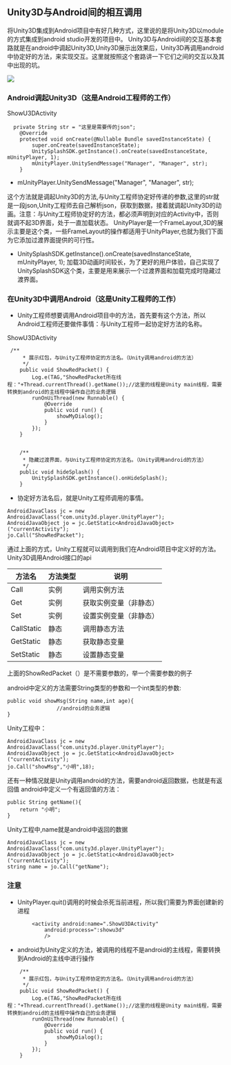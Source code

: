 ##  Unity3D与Android间的相互调用

将Unity3D集成到Android项目中有好几种方式，这里说的是将Unity3D以module的方式集成到android studio开发的项目中。
Unity3D与Android间的交互基本套路就是在android中调起Unity3D,Unity3D展示出效果后，Unity3D再调用android中协定好的方法，来实现交互。这里就按照这个套路讲一下它们之间的交互以及其中出现的坑。

![](https://github.com/DingMouRen/UnityDemo/raw/master/screenshot/u3d展示.gif)
### Android调起Unity3D（这是Android工程师的工作）

ShowU3DActivity
```
  private String str = "这里是需要传的json";
    @Override
    protected void onCreate(@Nullable Bundle savedInstanceState) {
        super.onCreate(savedInstanceState);
        UnitySplashSDK.getInstance().onCreate(savedInstanceState, mUnityPlayer, 1);
        mUnityPlayer.UnitySendMessage("Manager", "Manager", str);
    }
```
* mUnityPlayer.UnitySendMessage("Manager", "Manager", str);

这个方法就是调起Unity3D的方法,与Unity工程师协定好传递的参数,这里的str就是一段json,Unity工程师去自己解析json，获取到数据，接着就调起Unity3D的动画。注意：与Unity工程师协定好的方法，都必须声明到对应的Activity中，否则就调不起3D界面，处于一直加载状态。
UnityPlayer是一个FrameLayout,3D的展示主要是这个类，一些FrameLayout的操作都适用于UnityPlayer,也就为我们下面为它添加过渡界面提供的可行性。

* UnitySplashSDK.getInstance().onCreate(savedInstanceState, mUnityPlayer, 1);
加载3D动画时间较长，为了更好的用户体验，自己实现了UnitySplashSDK这个类，主要是用来展示一个过渡界面和加载完成时隐藏过渡界面。

### 在Unity3D中调用Android（这是Unity工程师的工作）

* Unity工程师想要调用Android项目中的方法，首先要有这个方法，所以Android工程师还要做件事情：与Unity工程师一起协定好方法的名称。

ShowU3DActivity
```
 /**
     * 展示红包，与Unity工程师协定的方法名。（Unity调用android的方法）
     */
    public void ShowRedPacket() {
        Log.e(TAG,"ShowRedPacket所在线程："+Thread.currentThread().getName());//这里的线程是Unity main线程，需要转换到android的主线程中操作自己的业务逻辑
        runOnUiThread(new Runnable() {
            @Override
            public void run() {
                showMyDialog();
            }
        });
    }


    /**
     * 隐藏过渡界面，与Unity工程师协定的方法名。（Unity调用android的方法）
     */
    public void hideSplash() {
        UnitySplashSDK.getInstance().onHideSplash();
    }

```

* 协定好方法名后，就是Unity工程师调用的事情。

```
AndroidJavaClass jc = new AndroidJavaClass("com.unity3d.player.UnityPlayer");
AndroidJavaObject jo = jc.GetStatic<AndroidJavaObject>("currentActivity");
jo.Call("ShowRedPacket"); 
```
通过上面的方式，Unity工程就可以调用到我们在Android项目中定义好的方法。
Unity3D调用Android接口的api

|方法名|方法类型|说明
|---|---|---|
|Call|实例|调用实例方法
|Get|实例|获取实例变量（非静态）
|Set|实例|设置实例变量（非静态）
|CallStatic|静态|调用静态方法
|GetStatic|静态|获取静态变量
|SetStatic|静态|设置静态变量

上面的ShowRedPacket（）是不需要参数的，举一个需要参数的例子

android中定义的方法需要String类型的参数和一个int类型的参数:
```
public void showMsg(String name,int age){
				//android的业务逻辑
}
```
Unity工程中：
```
AndroidJavaClass jc = new AndroidJavaClass("com.unity3d.player.UnityPlayer");
AndroidJavaObject jo = jc.GetStatic<AndroidJavaObject>("currentActivity");
jo.Call("showMsg","小明",18); 
```

还有一种情况就是Unity调用android的方法，需要android返回数据，也就是有返回值
android中定义一个有返回值的方法：
```
public String getName(){
	return "小明";
}
```

Unity工程中,name就是android中返回的数据
```
AndroidJavaClass jc = new AndroidJavaClass("com.unity3d.player.UnityPlayer");
AndroidJavaObject jo = jc.GetStatic<AndroidJavaObject>("currentActivity");
string name = jo.Call("getName"); 
```
### 注意

* UnityPlayer.quit()调用的时候会杀死当前进程，所以我们需要为界面创建新的进程
```
        <activity android:name=".ShowU3DActivity"
            android:process=":showu3d"
            />
```
* android为Unity定义的方法，被调用的线程不是android的主线程，需要转换到Android的主线中进行操作
```
    /**
     * 展示红包，与Unity工程师协定的方法名。（Unity调用android的方法）
     */
    public void ShowRedPacket() {
        Log.e(TAG,"ShowRedPacket所在线程："+Thread.currentThread().getName());//这里的线程是Unity main线程，需要转换到android的主线程中操作自己的业务逻辑
        runOnUiThread(new Runnable() {
            @Override
            public void run() {
                showMyDialog();
            }
        });
    }
```

